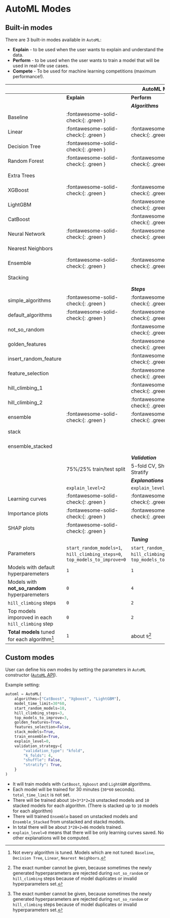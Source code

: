 # AutoML Modes

## Built-in modes

There are 3 built-in modes available in `AutoML`:

- **Explain** - to be used when the user wants to explain and understand the data. 
- **Perform** - to be used when the user wants to train a model that will be used in real-life use cases.
- **Compete** - To be used for machine learning competitions (maximum performance!).

| | |**AutoML Modes**| |
|--- |--- |--- |--- |
||**Explain**|**Perform**|**Compete**|
|| | ***Algorithms***| |
|Baseline|:fontawesome-solid-check:{: .green } |||
|Linear|:fontawesome-solid-check:{: .green } |:fontawesome-solid-check:{: .green } |:fontawesome-solid-check:{: .green } |
|Decision Tree|:fontawesome-solid-check:{: .green } ||:fontawesome-solid-check:{: .green } |
|Random Forest|:fontawesome-solid-check:{: .green } |:fontawesome-solid-check:{: .green } |:fontawesome-solid-check:{: .green } |
|Extra Trees|||:fontawesome-solid-check:{: .green } |
|XGBoost|:fontawesome-solid-check:{: .green } |:fontawesome-solid-check:{: .green } |:fontawesome-solid-check:{: .green } |
|LightGBM||:fontawesome-solid-check:{: .green } |:fontawesome-solid-check:{: .green }|
|CatBoost||:fontawesome-solid-check:{: .green } |:fontawesome-solid-check:{: .green } |
|Neural Network|:fontawesome-solid-check:{: .green } |:fontawesome-solid-check:{: .green } |:fontawesome-solid-check:{: .green } |
|Nearest Neighbors|||:fontawesome-solid-check:{: .green } |
|Ensemble|:fontawesome-solid-check:{: .green } |:fontawesome-solid-check:{: .green } |:fontawesome-solid-check:{: .green } |
|Stacking|||:fontawesome-solid-check:{: .green } |
|||***Steps***||
|simple_algorithms|:fontawesome-solid-check:{: .green } |:fontawesome-solid-check:{: .green } |:fontawesome-solid-check:{: .green } |
|default_algorithms|:fontawesome-solid-check:{: .green } |:fontawesome-solid-check:{: .green } |:fontawesome-solid-check:{: .green } |
|not_so_random||:fontawesome-solid-check:{: .green } |:fontawesome-solid-check:{: .green } |
|golden_features||:fontawesome-solid-check:{: .green } |:fontawesome-solid-check:{: .green } |
|insert_random_feature||:fontawesome-solid-check:{: .green } |:fontawesome-solid-check:{: .green } |
|feature_selection||:fontawesome-solid-check:{: .green } |:fontawesome-solid-check:{: .green } |
|hill_climbing_1||:fontawesome-solid-check:{: .green } |:fontawesome-solid-check:{: .green } |
|hill_climbing_2||:fontawesome-solid-check:{: .green } |:fontawesome-solid-check:{: .green } |
|ensemble|:fontawesome-solid-check:{: .green } |:fontawesome-solid-check:{: .green } |:fontawesome-solid-check:{: .green } |
|stack|||:fontawesome-solid-check:{: .green } |
|ensemble_stacked|||:fontawesome-solid-check:{: .green } |
|| | ***Validation***||
||75%/25% train/test split|5-fold CV, Shuffle, Stratify| 10-fold CV, Shuffle, Stratify|
|||***Explanations***||
||`explain_level=2`|`explain_level=1`|`explain_level=0`|
|Learning   curves|:fontawesome-solid-check:{: .green } |:fontawesome-solid-check:{: .green } |:fontawesome-solid-check:{: .green } |
|Importance   plots|:fontawesome-solid-check:{: .green } |:fontawesome-solid-check:{: .green } ||
|SHAP   plots|:fontawesome-solid-check:{: .green } |||
| | |***Tuning***||
|Parameters |`start_random_models=1`, `hill_climbing_steps=0`, `top_models_to_improve=0` |`start_random_models=5`, `hill_climbing_steps=2`, `top_models_to_improve=2`|`start_random_models=10`, `hill_climbing_steps=2`, `top_models_to_improve=3`|
|Models with default hyperparemeters | `1`|`1`|`1`|
|Models with **not_so_random** hyperparemeters | `0` |`4`|`9`|
|`hill_climbing` steps | `0`|`2`|`2`|
|Top models imporoved in each `hill_climbing` step | `0`|`2`|`3`|
|**Total models** tuned for each algorithm[^1] | `1`|about `9`[^2]|about `16`[^2]|


## Custom modes

User can define his own modes by setting the parameters in `AutoML` constructor ([`AutoML` API](/api)).

Example setting:

```python
automl = AutoML(
    algorithms=["CatBoost", "Xgboost", "LightGBM"],
    model_time_limit=30*60,
    start_random_models=10,
    hill_climbing_steps=3,
    top_models_to_improve=3,
    golden_features=True,
    features_selection=False,
    stack_models=True,
    train_ensemble=True,
    explain_level=0,
    validation_strategy={
        "validation_type": "kfold",
        "k_folds": 4,
        "shuffle": False,
        "stratify": True,
    }
)
```

- It will train models with `CatBoost`, `Xgboost` and `LightGBM` algorithms.
- Each model will be trained for 30 minutes (`30*60` seconds). `total_time_limit` is not set.
- There will be trained about `10+3*3*2=28` unstacked models and `10` stacked models for each algorithm. (There is stacked up to `10` models for each algorithm)
- There will trained `Ensemble` based on unstacked models and `Ensemble_Stacked` from unstacked and stackd models.
- In total there will be about `3*28+2=86` models trained.
- `explain_level=0` means that there will be only learning curves saved. No other explanations will be computed.


[^1]: Not every algorithm is tuned. Models which are not tuned: `Baseline`, `Decision Tree`, `Linear`, `Nearest Neighbors`.
[^2]: 
    The exact number cannot be given, because sometimes the newly generated hyperparameters are rejected 
    during `not_so_random` or `hill_climbing` steps because of model duplicates or invalid hyperparameters set.
